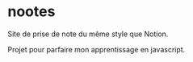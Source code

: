 # nootes

Site de prise de note du même style que Notion.

Projet pour parfaire mon apprentissage en javascript.

